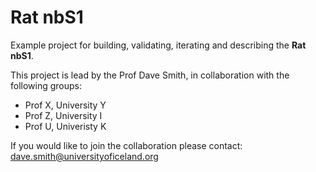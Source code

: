# Rat nbS1

Example project for building, validating, iterating and describing the **Rat nbS1**.

This project is lead by the Prof Dave Smith, in collaboration with the following groups:
- Prof X, University Y
- Prof Z, University I
- Prof U, Univeristy K

If you would like to join the collaboration please contact: dave.smith@universityoficeland.org
